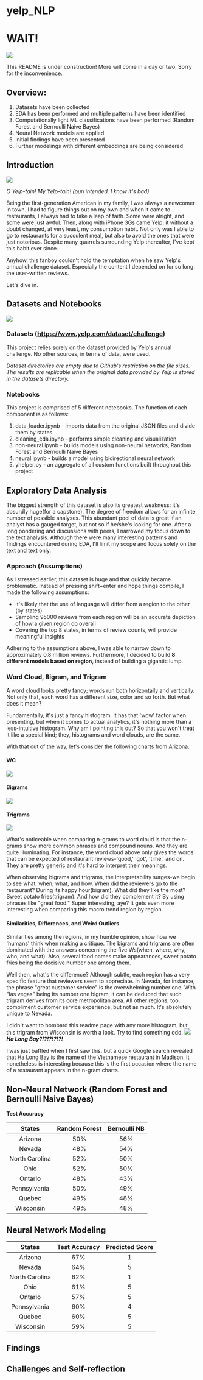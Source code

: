 # yelp_NLP
# WAIT!
![](/images/caution.jpeg)

This README is under construction! More will come in a day or two. Sorry for the inconvenience.

## Overview:
 1. Datasets have been collected
 2. EDA has been performed and multiple patterns have been identified
 3. Computationally light ML classifications have been performed (Random Forest and Bernoulli Naive Bayes)
 4. Neural Network models are applied
 5. Initial findings have been presented
 6. Further modelings with different embeddings are being considered

## Introduction
![](/images/captain.gif)

*O Yelp-tain! My Yelp-tain! (pun intended. I know it's bad)*

Being the first-generation American in my family, I was always a newcomer in town. I had to figure things out on my own and when it came to restaurants, I always had to take a leap of faith. Some were alright, and some were just awful. Then, along with iPhone 3Gs came Yelp; it without a doubt changed, at very least, my consumption habit. Not only was I able to go to restaurants for a succulent meal, but also to avoid the ones that were just notorious. Despite many quarrels surrounding Yelp thereafter, I've kept this habit ever since.

Anyhow, this fanboy couldn't hold the temptation when he saw Yelp's annual challenge dataset. Especially the content I depended on for so long: the user-written reviews.

Let's dive in.


## Datasets and Notebooks
![](/images/yelp.png)
### Datasets (https://www.yelp.com/dataset/challenge)
This project relies sorely on the dataset provided by Yelp's annual challenge. No other sources, in terms of data, were used.

*Dataset directories are empty due to Github's restriction on the file sizes. The results are replicable when the original data provided by Yelp is stored in the datasets directory.*

### Notebooks
This project is comprised of 5 different notebooks. The function of each component is as follows:
1. data_loader.ipynb - imports data from the original JSON files and divide them by states
2. cleaning_eda.ipynb - performs simple cleaning and visualization
3. non-neural.ipynb - builds models using non-neural networks, Random Forest and Bernoulli Naive Bayes
4. neural.ipynb - builds a model using bidirectional neural network
5. yhelper.py - an aggregate of all custom functions built throughout this project


## Exploratory Data Analysis
The biggest strength of this dataset is also its greatest weakness: it's absurdly huge(for a capstone). The degree of freedom allows for an infinite number of possible analyses. This abundant pool of data is great if an analyst has a gauged target, but not so if he/she's looking for one. After a long pondering and discussions with peers, I narrowed my focus down to the text analysis. Although there were many interesting patterns and findings encountered during EDA, I'll limit my scope and focus solely on the text and text only.

### Approach (Assumptions)
As I stressed earlier, this dataset is huge and that quickly became problematic. Instead of pressing shift+enter and hope things compile, I made the following assumptions:
* It's likely that the use of language will differ from a region to the other (by states)
* Sampling 95000 reviews from each region will be an accurate depiction of how a given region do overall
* Covering the top 8 states, in terms of review counts, will provide meaningful insights

Adhering to the assumptions above, I was able to narrow down to approximately 0.8 million reviews. Furthermore, I decided to build **8 different models based on region,** instead of building a gigantic lump.

### Word Cloud, Bigram, and Trigram
A word cloud looks pretty fancy; words run both horizontally and vertically. Not only that, each word has a different size, color and so forth. But what does it mean?

Fundamentally, it's just a fancy histogram. It has that 'wow' factor when presenting, but when it comes to actual analytics, it's nothing more than a less-intuitive histogram. Why am I pointing this out? So that you won't treat it like a special kind; they, histograms and word clouds, are the same.

With that out of the way, let's consider the following charts from Arizona.

#### WC
![](/images/wc_az.png)
#### Bigrams
![](/images/az_bi.png)
#### Trigrams
![](/images/az_tri.png)

What's noticeable when comparing n-grams to word cloud is that the n-grams show more common phrases and compound nouns. And they are quite illuminating. For instance, the word cloud above only gives the words that can be expected of restaurant reviews-'good,' 'got', 'time,' and on. They are pretty generic and it's hard to interpret their meanings.

When observing bigrams and trigrams, the interpretability surges-we begin to see what, when, what, and how. When did the reviewers go to the restaurant? During its happy hour(bigram). What did they like the most? Sweet potato fries(trigram). And how did they complement it? By using phrases like "great food." Super interesting, aye? It gets even more interesting when comparing this macro trend region by region.

#### Similarities, Differences, and Weird Outliers
Similarities among the regions, in my humble opinion, show how we 'humans' think when making a critique. The bigrams and trigrams are often dominated with the answers concerning the five Ws(when, where, why, who, and what). Also, several food names make appearances, sweet potato fries being the decisive number one among them.

Well then, what's the difference? Although subtle, each region has a very specific feature that reviewers seem to appreciate. In Nevada, for instance, the phrase "great customer service" is the overwhelming number one. With "las vegas" being its number one bigram, it can be deduced that such trigram derives from its core metropolitan area. All other regions, too, compliment customer service experience, but not as much. It's absolutely unique to Nevada.

I didn't want to bombard this readme page with any more histogram, but this trigram from Wisconsin is worth a look. Try to find something odd.
![](/images/wi_tri.png)
***Ha Long Bay?!?!?!?!?!***

I was just baffled when I first saw this, but a quick Google search revealed that Ha Long Bay is the name of the Vietnamese restaurant in Madison. It nonetheless is interesting because this is the first occasion where the name of a restaurant appears in the n-gram charts.

## Non-Neural Network (Random Forest and Bernoulli Naive Bayes)


**Test Accuracy**

|   States   | Random Forest| Bernoulli NB |
| :--------: | :----------: | :-----------:|
| Arizona    |      50%     |      56%     |
| Nevada     |      48%     |      54%     |
| North Carolina |  52%     |      50%     |
| Ohio | 52% | 50%|
| Ontario | 48% | 43%|
| Pennsylvania | 50% | 49%|
| Quebec | 49% | 48% |
| Wisconsin | 49% | 48% |

## Neural Network Modeling

|States| Test Accuracy | Predicted Score |
| :--------: | :----------: | :-----------:|
| Arizona    |      67%    |      1     |
| Nevada     |      64%     |      5     |
| North Carolina |  62%     |      1     |
| Ohio | 61% | 5 |
| Ontario | 57% | 5|
| Pennsylvania | 60% | 4 |
| Quebec | 60% | 5 |
| Wisconsin | 59% | 5 |



## Findings




## Challenges and Self-reflection
